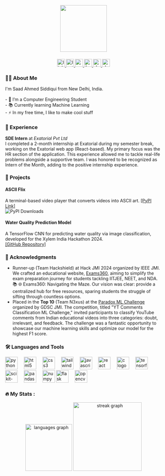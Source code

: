 <div align="center">
  <img height="150" src="https://avatars.githubusercontent.com/u/142170496?v=4" />
</div>

###

<div align="center">
  <a href="https://www.linkedin.com/in/saad-ahmed-siddiqui-666075288?lipi=urn%3Ali%3Apage%3Ad_flagship3_profile_view_base_contact_details%3BRHFNyqybS3GmRWJ3s6ezpA%3D%3D" target="_blank">
    <img src="https://img.shields.io/static/v1?message=LinkedIn&logo=linkedin&label=&color=0077B5&logoColor=white&labelColor=&style=for-the-badge" height="25" alt="linkedin logo" />
  </a>
  <a href="https://leetcode.com/saad1926q/" target="_blank">
    <img src="https://img.shields.io/static/v1?message=LeetCode&logo=LeetCode&label=&color=FFA116&logoColor=white&labelColor=&style=for-the-badge" height="25" alt="leetcode logo" />
  </a>
  <a href="https://www.geeksforgeeks.org/user/saad1926q/" target="_blank">
    <img src="https://img.shields.io/static/v1?message=GeeksforGeeks&logo=geeksforgeeks&label=&color=5B9B2D&logoColor=white&labelColor=&style=for-the-badge" height="25" alt="geeksforgeeks logo" />
  </a>
  <a href="https://www.kaggle.com/saad1926q" target="_blank">
    <img src="https://img.shields.io/static/v1?message=Kaggle&logo=kaggle&label=&color=20BEFF&logoColor=white&labelColor=&style=for-the-badge" height="25" alt="kaggle logo" />
  </a>
  <a href="https://devpost.com/saad-ahmed1926q" target="_blank">
    <img src="https://img.shields.io/static/v1?message=Devpost&logo=devpost&label=&color=6B9B4A&logoColor=white&labelColor=&style=for-the-badge" height="25" alt="devpost logo" />
  </a>
  <a href="https://devfolio.co/@saad1926q" target="_blank">
    <img src="https://img.shields.io/static/v1?message=Devfolio&logo=devfolio&label=&color=2B2D42&logoColor=white&labelColor=&style=for-the-badge" height="25" alt="devfolio logo" />
  </a>
</div>

###

<h3 align="left">🧑‍💻 About Me</h3>

<p align="left">I'm Saad Ahmed Siddiqui from New Delhi, India.<br><br>- 🔭 I’m a Computer Engineering Student<br>- 📚 Currently learning Machine Learning<br>- ⚡ In my free time, I like to make cool stuff</p>

###

<h3 align="left">💼 Experience</h3>

<p align="left">
  <strong>SDE Intern</strong> at <em>Exatorial Pvt Ltd</em><br>
  I completed a 2-month internship at Exatorial during my semester break, working on the Exatorial web app (React-based). My primary focus was the HR section of the application. This experience allowed me to tackle real-life problems alongside a supportive team. I was honored to be recognized as Intern of the Month, adding to the positive internship experience.
</p>

###

<h3 align="left">🚀 Projects</h3>

<h4>ASCII Flix</h4>
<p align="left">
  A terminal-based video player that converts videos into ASCII art. 
  <a href="https://pypi.org/project/ascii-flix/">[PyPI Link]</a> 
  <br>
  <img src="https://static.pepy.tech/badge/ascii-flix" alt="PyPI Downloads" />
</p>

<h4>Water Quality Prediction Model</h4>
<p align="left">
  A TensorFlow CNN for predicting water quality via image classification, developed for the Xylem India Hackathon 2024.
  <br><a href="https://github.com/owaismohammad/pristine-cnn">[GitHub Repository]</a>
</p>

###

<h3 align="left">🔔 Acknowledgments</h3>

<ul align="left">
  <li>
    Runner-up (Team Hackshield) at Hack JMI 2024 organized by IEEE JMI. We crafted an educational website, <a href="https://devfolio.co/projects/exams-72d6" target="_blank">Exams360</a>, aiming to simplify the exam preparation journey for students tackling IITJEE, NEET, and NDA. 📚 🌐 Exams360: Navigating the Maze. Our vision was clear: provide a centralized hub for free resources, sparing students the struggle of sifting through countless options. 
  </li>
  <li>
    Placed in the <strong>Top 10</strong> (Team N3xus) at the <a href="https://www.kaggle.com/competitions/paradox-ml-challenge/leaderboard" target="_blank">Paradox ML Challenge</a> organized by GDSC JMI. The competition, titled "YT Comments Classification ML Challenge," invited participants to classify YouTube comments from Indian educational videos into three categories: doubt, irrelevant, and feedback. The challenge was a fantastic opportunity to showcase our machine learning skills and optimize our model for the highest F1 score.
  </li>
</ul>

###

<h3 align="left">🛠 Languages and Tools</h3>

<div align="left">
    <img src="https://cdn.jsdelivr.net/gh/devicons/devicon/icons/python/python-original.svg" height="40" alt="python logo" />
  <img width="12" />
  <img src="https://cdn.jsdelivr.net/gh/devicons/devicon/icons/html5/html5-original.svg" height="40" alt="html5 logo" />
  <img width="12" />
  <img src="https://cdn.jsdelivr.net/gh/devicons/devicon/icons/css3/css3-original.svg" height="40" alt="css3 logo" />
  <img width="12" />
  <img src="https://cdn.jsdelivr.net/gh/devicons/devicon/icons/tailwindcss/tailwindcss-original-wordmark.svg" height="40" alt="tailwindcss logo" />
  <img width="12" />
  <img src="https://cdn.jsdelivr.net/gh/devicons/devicon/icons/javascript/javascript-original.svg" height="40" alt="javascript logo" />
  <img width="12" />
  <img src="https://cdn.jsdelivr.net/gh/devicons/devicon/icons/react/react-original.svg" height="40" alt="react logo" />
  <img width="12" />
  <img src="https://cdn.jsdelivr.net/gh/devicons/devicon/icons/c/c-original.svg" height="40" alt="c logo" />
  <img width="12" />
  <img src="https://cdn.jsdelivr.net/gh/devicons/devicon/icons/tensorflow/tensorflow-original.svg" height="40" alt="tensorflow logo" />
  <img width="12" />
  <img src="https://upload.wikimedia.org/wikipedia/commons/0/05/Scikit_learn_logo_small.svg" height="40" alt="scikit-learn logo" />
  <img width="12" />
  <img src="https://cdn.jsdelivr.net/gh/devicons/devicon/icons/pandas/pandas-original.svg" height="40" alt="pandas logo" />
  <img width="12" />
  <img src="https://cdn.jsdelivr.net/gh/devicons/devicon/icons/numpy/numpy-original.svg" height="40" alt="numpy logo" />
  <img src="https://www.cdnlogo.com/logos/f/50/flask.svg" height="40" alt="flask logo" />
  <img width="12" />
  <img src="https://upload.wikimedia.org/wikipedia/commons/thumb/5/53/OpenCV_Logo_with_text.png/487px-OpenCV_Logo_with_text.png" height="40" alt="opencv logo" />
</div>

###

<h3 align="left">🔥 My Stats :</h3>

<div align="center">
  <img src="https://github-readme-stats.vercel.app/api/top-langs?username=Saad1926Q&locale=en&hide_title=false&layout=compact&card_width=320&langs_count=5&theme=dracula&hide_border=false&order=2&hide=jupyter%20notebook,html" height="150" alt="languages graph" />
  <img src="https://streak-stats.demolab.com?user=Saad1926Q&locale=en&mode=daily&theme=dark&hide_border=false&border_radius=5&order=3" height="220" alt="streak graph" />
</div>

###



